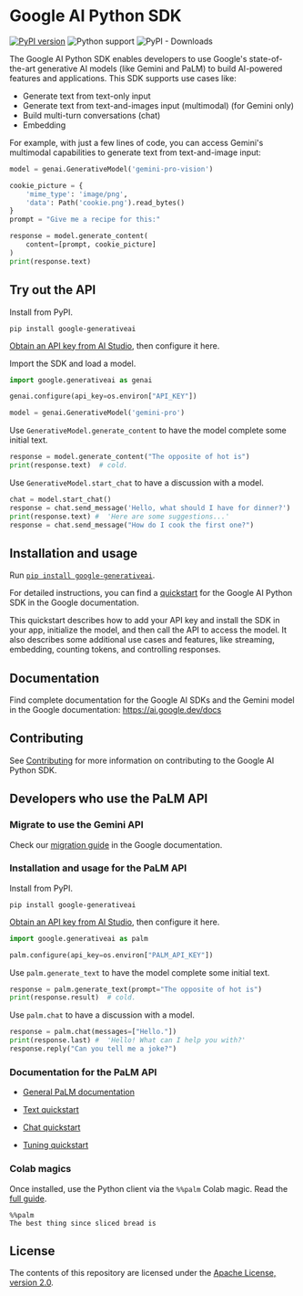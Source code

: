 # Google AI Python SDK

[![PyPI version](https://badge.fury.io/py/google-generativeai.svg)](https://badge.fury.io/py/google-generativeai)
![Python support](https://img.shields.io/pypi/pyversions/google-generativeai)
![PyPI - Downloads](https://img.shields.io/pypi/dd/google-generativeai)

The Google AI Python SDK enables developers to use Google's state-of-the-art generative AI
models (like Gemini and PaLM) to build AI-powered features and applications. This SDK
supports use cases like:

- Generate text from text-only input
- Generate text from text-and-images input (multimodal) (for Gemini only)
- Build multi-turn conversations (chat)
- Embedding

For example, with just a few lines of code, you can access Gemini's multimodal
capabilities to generate text from text-and-image input:

```python
model = genai.GenerativeModel('gemini-pro-vision')

cookie_picture = {
    'mime_type': 'image/png',
    'data': Path('cookie.png').read_bytes()
}
prompt = "Give me a recipe for this:"

response = model.generate_content(
    content=[prompt, cookie_picture]
)
print(response.text)
```


## Try out the API

Install from PyPI.

`pip install google-generativeai`

[Obtain an API key from AI Studio](https://makersuite.google.com/app/apikey),
then configure it here.

Import the SDK and load a model.

```python
import google.generativeai as genai

genai.configure(api_key=os.environ["API_KEY"])

model = genai.GenerativeModel('gemini-pro')
```

Use `GenerativeModel.generate_content` to have the model complete some initial text.

```python
response = model.generate_content("The opposite of hot is")
print(response.text)  # cold.
```

Use `GenerativeModel.start_chat` to have a discussion with a model.

```python
chat = model.start_chat()
response = chat.send_message('Hello, what should I have for dinner?')
print(response.text) #  'Here are some suggestions...'
response = chat.send_message("How do I cook the first one?")
```



## Installation and usage

Run [`pip install google-generativeai`](https://pypi.org/project/google-generativeai).

For detailed instructions, you can find a
[quickstart](https://ai.google.dev/tutorials/python_quickstart) for the Google AI
Python SDK in the Google documentation.

This quickstart describes how to add your API key and install the SDK in your app,
initialize the model, and then call the API to access the model. It also describes some
additional use cases and features, like streaming, embedding, counting tokens, and
controlling responses.


## Documentation

Find complete documentation for the Google AI SDKs and the Gemini model in the Google
documentation: https://ai.google.dev/docs


## Contributing

See [Contributing](https://github.com/google/generative-ai-python/blob/main/CONTRIBUTING.md) for more information on contributing to the Google AI Python SDK.

## Developers who use the PaLM API

### Migrate to use the Gemini API

Check our [migration guide](https://ai.google.dev/docs/migration_guide) in the Google
documentation.

### Installation and usage for the PaLM API

Install from PyPI.

`pip install google-generativeai`

[Obtain an API key from AI Studio](https://makersuite.google.com/app/apikey), then
configure it here.

```python
import google.generativeai as palm

palm.configure(api_key=os.environ["PALM_API_KEY"])
```

Use `palm.generate_text` to have the model complete some initial text.

```python
response = palm.generate_text(prompt="The opposite of hot is")
print(response.result)  # cold.
```

Use `palm.chat` to have a discussion with a model.

```python
response = palm.chat(messages=["Hello."])
print(response.last) #  'Hello! What can I help you with?'
response.reply("Can you tell me a joke?")
```

### Documentation for the PaLM API

- [General PaLM documentation](https://ai.google.dev/docs/palm_api_overview)

- [Text quickstart](https://github.com/google/generative-ai-docs/blob/main/site/en/palm_docs/text_quickstart.ipynb)

- [Chat quickstart](https://github.com/google/generative-ai-docs/blob/main/site/en/palm_docs/chat_quickstart.ipynb)

- [Tuning quickstart](https://github.com/google/generative-ai-docs/blob/main/site/en/palm_docs/tuning_quickstart_python.ipynb)

### Colab magics

Once installed, use the Python client via the `%%palm` Colab magic. Read the [full guide](https://github.com/google/generative-ai-docs/blob/main/site/en/palm_docs/notebook_magic.ipynb).

```
%%palm
The best thing since sliced bread is
```

## License

The contents of this repository are licensed under the [Apache License, version 2.0](http://www.apache.org/licenses/LICENSE-2.0).
